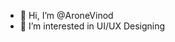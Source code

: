 - 👋 Hi, I’m @AroneVinod
- 👀 I’m interested in UI/UX Designing

<!---
AroneVinod/AroneVinod is a ✨ special ✨ repository because its `README.md` (this file) appears on your GitHub profile.
You can click the Preview link to take a look at your changes.
--->
